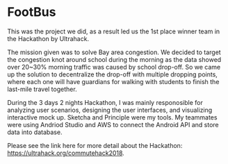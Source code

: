 # FootBus
This was the project we did, as a result led us the 1st place winner team in the Hackathon by Ultrahack. 

The mission given was to solve Bay area congestion. We decided to target the congestion knot around school during the morning as the data showed over 20~30% morning traffic was caused by school drop-off. So we came up the solution to decentralize the drop-off with multiple dropping points, where each one will have guardians for walking with students to finish the last-mile travel together. 

During the 3 days 2 nights Hackathon, I was mainly responosible for analyzing user scenarios, designing the user interfaces, and visualizing interactive mock up. Sketcha and Principle were my tools. My teammates were using Andriod Studio and AWS to connect the Android API and store data into database.  

Please see the link here for more detail about the Hackathon: https://ultrahack.org/commutehack2018. 
